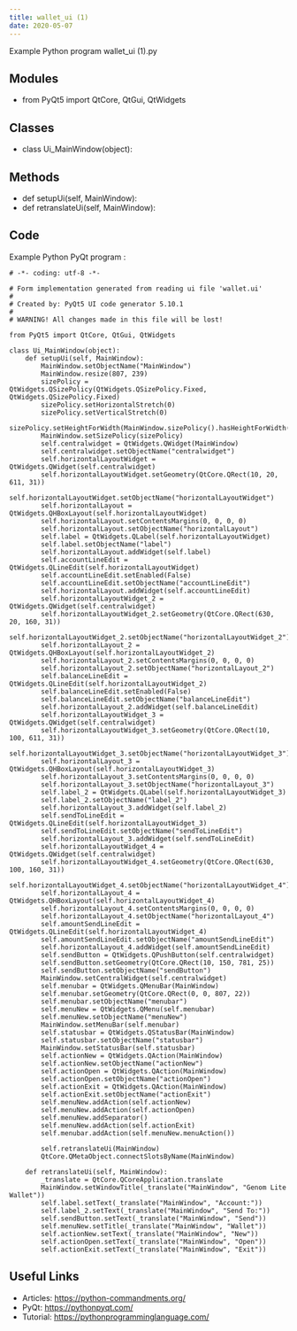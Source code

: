 ```yaml
---
title: wallet_ui (1)
date: 2020-05-07
---
```

Example Python program wallet_ui (1).py

## Modules

* from PyQt5 import QtCore, QtGui, QtWidgets

## Classes

* class Ui_MainWindow(object):

## Methods

* def setupUi(self, MainWindow):
* def retranslateUi(self, MainWindow):

## Code

Example Python PyQt program :

    # -*- coding: utf-8 -*-
    
    # Form implementation generated from reading ui file 'wallet.ui'
    #
    # Created by: PyQt5 UI code generator 5.10.1
    #
    # WARNING! All changes made in this file will be lost!
    
    from PyQt5 import QtCore, QtGui, QtWidgets
    
    class Ui_MainWindow(object):
        def setupUi(self, MainWindow):
            MainWindow.setObjectName("MainWindow")
            MainWindow.resize(807, 239)
            sizePolicy = QtWidgets.QSizePolicy(QtWidgets.QSizePolicy.Fixed, QtWidgets.QSizePolicy.Fixed)
            sizePolicy.setHorizontalStretch(0)
            sizePolicy.setVerticalStretch(0)
            sizePolicy.setHeightForWidth(MainWindow.sizePolicy().hasHeightForWidth())
            MainWindow.setSizePolicy(sizePolicy)
            self.centralwidget = QtWidgets.QWidget(MainWindow)
            self.centralwidget.setObjectName("centralwidget")
            self.horizontalLayoutWidget = QtWidgets.QWidget(self.centralwidget)
            self.horizontalLayoutWidget.setGeometry(QtCore.QRect(10, 20, 611, 31))
            self.horizontalLayoutWidget.setObjectName("horizontalLayoutWidget")
            self.horizontalLayout = QtWidgets.QHBoxLayout(self.horizontalLayoutWidget)
            self.horizontalLayout.setContentsMargins(0, 0, 0, 0)
            self.horizontalLayout.setObjectName("horizontalLayout")
            self.label = QtWidgets.QLabel(self.horizontalLayoutWidget)
            self.label.setObjectName("label")
            self.horizontalLayout.addWidget(self.label)
            self.accountLineEdit = QtWidgets.QLineEdit(self.horizontalLayoutWidget)
            self.accountLineEdit.setEnabled(False)
            self.accountLineEdit.setObjectName("accountLineEdit")
            self.horizontalLayout.addWidget(self.accountLineEdit)
            self.horizontalLayoutWidget_2 = QtWidgets.QWidget(self.centralwidget)
            self.horizontalLayoutWidget_2.setGeometry(QtCore.QRect(630, 20, 160, 31))
            self.horizontalLayoutWidget_2.setObjectName("horizontalLayoutWidget_2")
            self.horizontalLayout_2 = QtWidgets.QHBoxLayout(self.horizontalLayoutWidget_2)
            self.horizontalLayout_2.setContentsMargins(0, 0, 0, 0)
            self.horizontalLayout_2.setObjectName("horizontalLayout_2")
            self.balanceLineEdit = QtWidgets.QLineEdit(self.horizontalLayoutWidget_2)
            self.balanceLineEdit.setEnabled(False)
            self.balanceLineEdit.setObjectName("balanceLineEdit")
            self.horizontalLayout_2.addWidget(self.balanceLineEdit)
            self.horizontalLayoutWidget_3 = QtWidgets.QWidget(self.centralwidget)
            self.horizontalLayoutWidget_3.setGeometry(QtCore.QRect(10, 100, 611, 31))
            self.horizontalLayoutWidget_3.setObjectName("horizontalLayoutWidget_3")
            self.horizontalLayout_3 = QtWidgets.QHBoxLayout(self.horizontalLayoutWidget_3)
            self.horizontalLayout_3.setContentsMargins(0, 0, 0, 0)
            self.horizontalLayout_3.setObjectName("horizontalLayout_3")
            self.label_2 = QtWidgets.QLabel(self.horizontalLayoutWidget_3)
            self.label_2.setObjectName("label_2")
            self.horizontalLayout_3.addWidget(self.label_2)
            self.sendToLineEdit = QtWidgets.QLineEdit(self.horizontalLayoutWidget_3)
            self.sendToLineEdit.setObjectName("sendToLineEdit")
            self.horizontalLayout_3.addWidget(self.sendToLineEdit)
            self.horizontalLayoutWidget_4 = QtWidgets.QWidget(self.centralwidget)
            self.horizontalLayoutWidget_4.setGeometry(QtCore.QRect(630, 100, 160, 31))
            self.horizontalLayoutWidget_4.setObjectName("horizontalLayoutWidget_4")
            self.horizontalLayout_4 = QtWidgets.QHBoxLayout(self.horizontalLayoutWidget_4)
            self.horizontalLayout_4.setContentsMargins(0, 0, 0, 0)
            self.horizontalLayout_4.setObjectName("horizontalLayout_4")
            self.amountSendLineEdit = QtWidgets.QLineEdit(self.horizontalLayoutWidget_4)
            self.amountSendLineEdit.setObjectName("amountSendLineEdit")
            self.horizontalLayout_4.addWidget(self.amountSendLineEdit)
            self.sendButton = QtWidgets.QPushButton(self.centralwidget)
            self.sendButton.setGeometry(QtCore.QRect(10, 150, 781, 25))
            self.sendButton.setObjectName("sendButton")
            MainWindow.setCentralWidget(self.centralwidget)
            self.menubar = QtWidgets.QMenuBar(MainWindow)
            self.menubar.setGeometry(QtCore.QRect(0, 0, 807, 22))
            self.menubar.setObjectName("menubar")
            self.menuNew = QtWidgets.QMenu(self.menubar)
            self.menuNew.setObjectName("menuNew")
            MainWindow.setMenuBar(self.menubar)
            self.statusbar = QtWidgets.QStatusBar(MainWindow)
            self.statusbar.setObjectName("statusbar")
            MainWindow.setStatusBar(self.statusbar)
            self.actionNew = QtWidgets.QAction(MainWindow)
            self.actionNew.setObjectName("actionNew")
            self.actionOpen = QtWidgets.QAction(MainWindow)
            self.actionOpen.setObjectName("actionOpen")
            self.actionExit = QtWidgets.QAction(MainWindow)
            self.actionExit.setObjectName("actionExit")
            self.menuNew.addAction(self.actionNew)
            self.menuNew.addAction(self.actionOpen)
            self.menuNew.addSeparator()
            self.menuNew.addAction(self.actionExit)
            self.menubar.addAction(self.menuNew.menuAction())
    
            self.retranslateUi(MainWindow)
            QtCore.QMetaObject.connectSlotsByName(MainWindow)
    
        def retranslateUi(self, MainWindow):
            _translate = QtCore.QCoreApplication.translate
            MainWindow.setWindowTitle(_translate("MainWindow", "Genom Lite Wallet"))
            self.label.setText(_translate("MainWindow", "Account:"))
            self.label_2.setText(_translate("MainWindow", "Send To:"))
            self.sendButton.setText(_translate("MainWindow", "Send"))
            self.menuNew.setTitle(_translate("MainWindow", "Wallet"))
            self.actionNew.setText(_translate("MainWindow", "New"))
            self.actionOpen.setText(_translate("MainWindow", "Open"))
            self.actionExit.setText(_translate("MainWindow", "Exit"))
    
    

## Useful Links

- Articles: https://python-commandments.org/
- PyQt: https://pythonpyqt.com/
- Tutorial: https://pythonprogramminglanguage.com/
